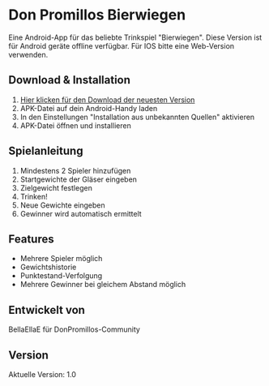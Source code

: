 # Don Promillos Bierwiegen

Eine Android-App für das beliebte Trinkspiel "Bierwiegen". Diese Version ist für Android geräte offline verfügbar. 
Für IOS bitte eine Web-Version verwenden. 

## Download & Installation
1. [Hier klicken für den Download der neuesten Version](../../releases/latest)
2. APK-Datei auf dein Android-Handy laden
3. In den Einstellungen "Installation aus unbekannten Quellen" aktivieren
4. APK-Datei öffnen und installieren

## Spielanleitung
1. Mindestens 2 Spieler hinzufügen
2. Startgewichte der Gläser eingeben
3. Zielgewicht festlegen
4. Trinken!
5. Neue Gewichte eingeben
6. Gewinner wird automatisch ermittelt

## Features
- Mehrere Spieler möglich
- Gewichtshistorie
- Punktestand-Verfolgung
- Mehrere Gewinner bei gleichem Abstand möglich

## Entwickelt von
BellaEllaE für DonPromillos-Community

## Version
Aktuelle Version: 1.0
